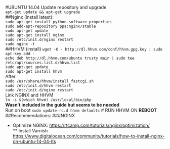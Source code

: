 #UBUNTU 14.04
Update repository and upgrade  
`apt-get update && apt-get upgrade`  
##Nginx (install latest):  
`sudo apt-get install python-software-properties`  
`sudo add-apt-repository ppa:nginx/stable`  
`sudo apt-get update`  
`sudo apt-get install nginx`  
`sudo /etc/init.d/nginx restart`  
`sudo nginx -t`  
##HHVM (install)
`wget -O - http://dl.hhvm.com/conf/hhvm.gpg.key | sudo apt-key add -`  
`echo deb http://dl.hhvm.com/ubuntu trusty main | sudo tee /etc/apt/sources.list.d/hhvm.list`  
`sudo apt-get update`  
`sudo apt-get install hhvm`  
After   
 `sudo /usr/share/hhvm/install_fastcgi.sh`  
`sudo /etc/init.d/hhvm restart`  
`sudo /etc/init.d/nginx restart`  
Link NGINX and HHVM  
`ln -s $(which hhvm) /usr/local/bin/php`  
**Wasn't included in the guide but seems to be needed**  
Run on boot `sudo update-rc.d hhvm defaults` # RUN HHVM ON **REBOOT**
##Recommendations:
###NGINX
 * Optimize NGINX: https://rtcamp.com/tutorials/nginx/optimization/  
** Install Varnish  
https://www.digitalocean.com/community/tutorials/how-to-install-nginx-on-ubuntu-14-04-lts
